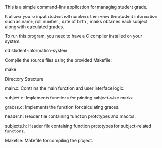This is a simple command-line application for managing student grade. 

It allows you to input student roll numbers then view the student information such as name, roll number , date of birth , marks obtaines each subject along with calculated grades.

To run this program, you need to have a C compiler installed on your system.

cd student-information-system

Compile the source files using the provided Makefile:

make

Directory Structure

main.c: Contains the main function and user interface logic.

subject.c: Implements functions for printing subject-wise marks.

grades.c: Implements the function for calculating grades.

header.h: Header file containing function prototypes and macros.

subjects.h: Header file containing function prototypes for subject-related functions.

Makefile: Makefile for compiling the project.
